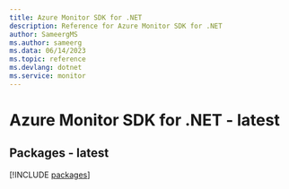 ```yaml
---
title: Azure Monitor SDK for .NET
description: Reference for Azure Monitor SDK for .NET
author: SameergMS
ms.author: sameerg
ms.data: 06/14/2023
ms.topic: reference
ms.devlang: dotnet
ms.service: monitor
---
```

# Azure Monitor SDK for .NET - latest
## Packages - latest
[!INCLUDE [packages](monitor-index.md)]